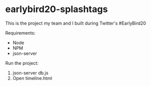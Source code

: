 # earlybird20-splashtags
This is the project my team and I built during Twitter's #EarlyBird20 

Requirements: 
  - Node 
  - NPM
  - json-server
  
 Run the project: 
  1. json-server db.js
  2. Open timeline.html
